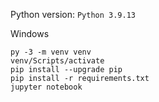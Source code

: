 
Python version: `Python 3.9.13`

Windows
```shell
py -3 -m venv venv
venv/Scripts/activate
pip install --upgrade pip
pip install -r requirements.txt
jupyter notebook
```